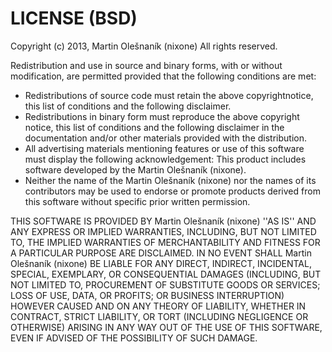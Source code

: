 # LICENSE (BSD)

Copyright (c) 2013, Martin Olešnaník (nixone)
All rights reserved.

Redistribution and use in source and binary forms, with or without
modification, are permitted provided that the following conditions are met:

* Redistributions of source code must retain the above copyrightnotice, this list of conditions and the following disclaimer.
* Redistributions in binary form must reproduce the above copyright notice, this list of conditions and the following disclaimer in the documentation and/or other materials provided with the distribution.
* All advertising materials mentioning features or use of this software must display the following acknowledgement:   This product includes software developed by the Martin Olešnaník (nixone).
* Neither the name of the Martin Olešnaník (nixone) nor the names of its contributors may be used to endorse or promote products derived from this software without specific prior written permission.

THIS SOFTWARE IS PROVIDED BY Martin Olešnaník (nixone) ''AS IS'' AND ANY
EXPRESS OR IMPLIED WARRANTIES, INCLUDING, BUT NOT LIMITED TO, THE IMPLIED
WARRANTIES OF MERCHANTABILITY AND FITNESS FOR A PARTICULAR PURPOSE ARE
DISCLAIMED. IN NO EVENT SHALL Martin Olešnaník (nixone) BE LIABLE FOR ANY
DIRECT, INDIRECT, INCIDENTAL, SPECIAL, EXEMPLARY, OR CONSEQUENTIAL DAMAGES
(INCLUDING, BUT NOT LIMITED TO, PROCUREMENT OF SUBSTITUTE GOODS OR SERVICES;
LOSS OF USE, DATA, OR PROFITS; OR BUSINESS INTERRUPTION) HOWEVER CAUSED AND
ON ANY THEORY OF LIABILITY, WHETHER IN CONTRACT, STRICT LIABILITY, OR TORT
(INCLUDING NEGLIGENCE OR OTHERWISE) ARISING IN ANY WAY OUT OF THE USE OF THIS
SOFTWARE, EVEN IF ADVISED OF THE POSSIBILITY OF SUCH DAMAGE.
